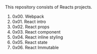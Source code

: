 This repository consists of Reacts projects.
1. 0x00. Webpack
2. 0x01. React intro
3. 0x02. React props
4. 0x03. React component
5. 0x04. React inline styling
6. 0x05. React state
7. 0x06. React Immutable

